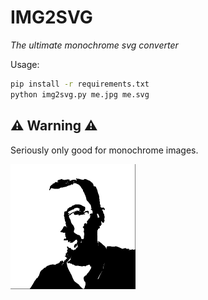 # IMG2SVG
*The ultimate monochrome svg converter*

Usage:
```bash
pip install -r requirements.txt
python img2svg.py me.jpg me.svg
```

## ⚠ Warning ⚠

Seriously only good for monochrome images.

<img src="sample.svg" alt="sample" width="200"/>
